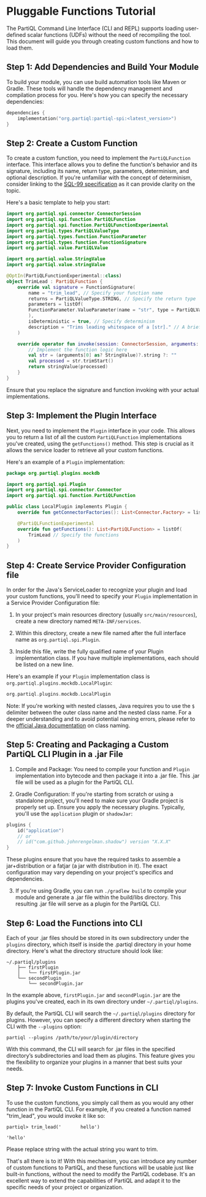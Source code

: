 # Pluggable Functions Tutorial

The PartiQL Command Line Interface (CLI and REPL) supports loading user-defined scalar functions (UDFs) without the need of recompiling the tool. This document will guide you through creating custom functions and how to load them.

## Step 1: Add Dependencies and Build Your Module

To build your module, you can use build automation tools like Maven or Gradle. These tools will handle the dependency management and compilation process for you. Here's how you can specify the necessary dependencies:

```Kotlin
dependencies {
    implementation("org.partiql:partiql-spi:<latest_version>")
}
```

## Step 2: Create a Custom Function

To create a custom function, you need to implement the `PartiQLFunction` interface. This interface allows you to define the function's behavior and its signature, including its name, return type, parameters, determinism, and optional description. If you're unfamiliar with the concept of determinism, consider linking to the [SQL-99 specification](http://web.cecs.pdx.edu/~len/sql1999.pdf) as it can provide clarity on the topic.

Here's a basic template to help you start:

```Kotlin
import org.partiql.spi.connector.ConnectorSession
import org.partiql.spi.function.PartiQLFunction
import org.partiql.spi.function.PartiQLFunctionExperimental
import org.partiql.types.PartiQLValueType
import org.partiql.types.function.FunctionParameter
import org.partiql.types.function.FunctionSignature
import org.partiql.value.PartiQLValue

import org.partiql.value.StringValue
import org.partiql.value.stringValue

@OptIn(PartiQLFunctionExperimental::class)
object TrimLead : PartiQLFunction {
    override val signature = FunctionSignature(
        name = "trim_lead", // Specify your function name
        returns = PartiQLValueType.STRING, // Specify the return type
        parameters = listOf(
        FunctionParameter.ValueParameter(name = "str", type = PartiQLValueType.STRING) // Specify parameters
        ),
        isDeterministic = true, // Specify determinism
        description = "Trims leading whitespace of a [str]." // A brief description of your function
    )

    override operator fun invoke(session: ConnectorSession, arguments: List<PartiQLValue>): PartiQLValue {
        // Implement the function logic here
        val str = (arguments[0] as? StringValue)?.string ?: ""
        val processed = str.trimStart()
        return stringValue(processed)
    }
}
```

Ensure that you replace the signature and function invoking with your actual implementations.

## Step 3: Implement the Plugin Interface

Next, you need to implement the `Plugin` interface in your code. This allows you to return a list of all the custom `PartiQLFunction` implementations you've created, using the `getFunctions()` method. This step is crucial as it allows the service loader to retrieve all your custom functions.

Here's an example of a `Plugin` implementation:

```Kotlin
package org.partiql.plugins.mockdb

import org.partiql.spi.Plugin
import org.partiql.spi.connector.Connector
import org.partiql.spi.function.PartiQLFunction

public class LocalPlugin implements Plugin {
    override fun getConnectorFactories(): List<Connector.Factory> = listOf()

    @PartiQLFunctionExperimental
    override fun getFunctions(): List<PartiQLFunction> = listOf(
        TrimLead // Specify the functions
    )
}
```

## Step 4: Create Service Provider Configuration file

In order for the Java's ServiceLoader to recognize your plugin and load your custom functions, you'll need to specify your `Plugin` implementation in a Service Provider Configuration file:

1. In your project's main resources directory (usually `src/main/resources`), create a new directory named `META-INF/services`.

2. Within this directory, create a new file named after the full interface name as `org.partiql.spi.Plugin`.

3. Inside this file, write the fully qualified name of your Plugin implementation class. If you have multiple implementations, each should be listed on a new line.

Here's an example if your `Plugin` implementation class is `org.partiql.plugins.mockdb.LocalPlugin`:
```Kotlin
org.partiql.plugins.mockdb.LocalPlugin
```

Note: If you're working with nested classes, Java requires you to use the `$` delimiter between the outer class name and the nested class name. For a deeper understanding and to avoid potential naming errors, please refer to the [official Java documentation](https://docs.oracle.com/javase/specs/jls/se8/html/jls-13.html#jls-13.1) on class naming.

## Step 5: Creating and Packaging a Custom PartiQL CLI Plugin in a .jar File

1. Compile and Package: You need to compile your function and `Plugin` implementation into bytecode and then package it into a .jar file. This .jar file will be used as a plugin for the PartiQL CLI.

2. Gradle Configuration:
If you're starting from scratch or using a standalone project, you'll need to make sure your Gradle project is properly set up. Ensure you apply the necessary plugins. Typically, you'll use the `application` plugin or `shadowJar`:

```Kotlin
plugins {
    id("application")
    // or
    // id("com.github.johnrengelman.shadow") version "X.X.X"
}
```

These plugins ensure that you have the required tasks to assemble a jar+distribution or a fatjar (a jar with distribution in it). The exact configuration may vary depending on your project's specifics and dependencies.

3. If you're using Gradle, you can run `./gradlew build` to compile your module and generate a .jar file within the build/libs directory. This resulting .jar file will serve as a plugin for the PartiQL CLI.

## Step 6: Load the Functions into CLI

Each of your .jar files should be stored in its own subdirectory under the `plugins` directory, which itself is inside the .partiql directory in your home directory. Here's what the directory structure should look like:

```
~/.partiql/plugins
    ├── firstPlugin
    │   └── firstPlugin.jar
    └── secondPlugin
        └── secondPlugin.jar
```

In the example above, `firstPlugin.jar` and `secondPlugin.jar` are the plugins you've created, each in its own directory under `~/.partiql/plugins`.

By default, the PartiQL CLI will search the `~/.partiql/plugins` directory for plugins. However, you can specify a different directory when starting the CLI with the `--plugins` option:

```shell
partiql --plugins /path/to/your/plugin/directory
```

With this command, the CLI will search for .jar files in the specified directory’s subdirectories and load them as plugins. This feature gives you the flexibility to organize your plugins in a manner that best suits your needs.

## Step 7: Invoke Custom Functions in CLI

To use the custom functions, you simply call them as you would any other function in the PartiQL CLI. For example, if you created a function named "trim_lead", you would invoke it like so:

```shell
partiql> trim_lead('       hello')

'hello'
```

Please replace string with the actual string you want to trim.

That's all there is to it! With this mechanism, you can introduce any number of custom functions to PartiQL, and these functions will be usable just like built-in functions, without the need to modify the PartiQL codebase. It's an excellent way to extend the capabilities of PartiQL and adapt it to the specific needs of your project or organization.
